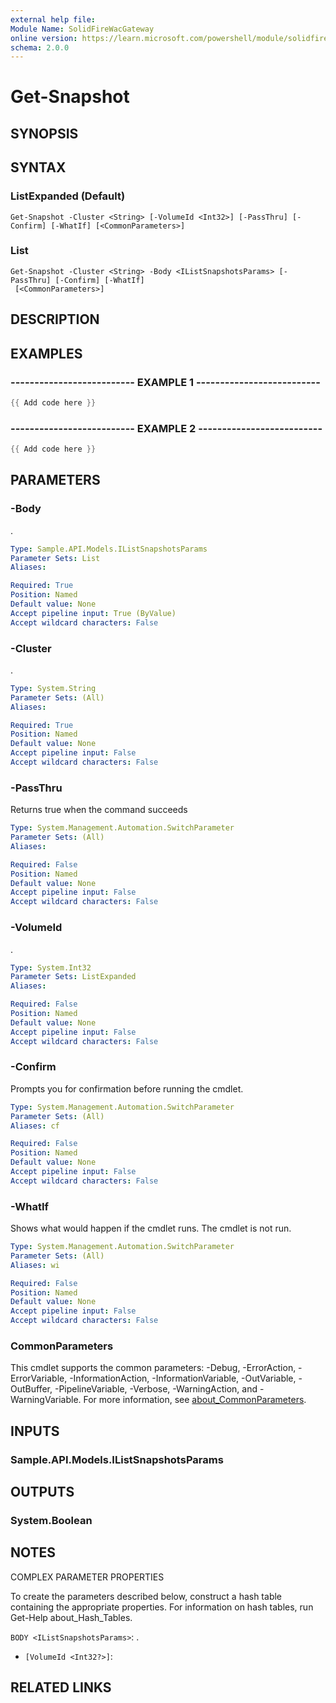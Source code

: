 ```yaml
---
external help file:
Module Name: SolidFireWacGateway
online version: https://learn.microsoft.com/powershell/module/solidfirewacgateway/get-snapshot
schema: 2.0.0
---
```


# Get-Snapshot

## SYNOPSIS


## SYNTAX

### ListExpanded (Default)
```
Get-Snapshot -Cluster <String> [-VolumeId <Int32>] [-PassThru] [-Confirm] [-WhatIf] [<CommonParameters>]
```

### List
```
Get-Snapshot -Cluster <String> -Body <IListSnapshotsParams> [-PassThru] [-Confirm] [-WhatIf]
 [<CommonParameters>]
```

## DESCRIPTION


## EXAMPLES

### -------------------------- EXAMPLE 1 --------------------------
```powershell
{{ Add code here }}
```



### -------------------------- EXAMPLE 2 --------------------------
```powershell
{{ Add code here }}
```



## PARAMETERS

### -Body
.

```yaml
Type: Sample.API.Models.IListSnapshotsParams
Parameter Sets: List
Aliases:

Required: True
Position: Named
Default value: None
Accept pipeline input: True (ByValue)
Accept wildcard characters: False
```

### -Cluster
.

```yaml
Type: System.String
Parameter Sets: (All)
Aliases:

Required: True
Position: Named
Default value: None
Accept pipeline input: False
Accept wildcard characters: False
```

### -PassThru
Returns true when the command succeeds

```yaml
Type: System.Management.Automation.SwitchParameter
Parameter Sets: (All)
Aliases:

Required: False
Position: Named
Default value: None
Accept pipeline input: False
Accept wildcard characters: False
```

### -VolumeId
.

```yaml
Type: System.Int32
Parameter Sets: ListExpanded
Aliases:

Required: False
Position: Named
Default value: None
Accept pipeline input: False
Accept wildcard characters: False
```

### -Confirm
Prompts you for confirmation before running the cmdlet.

```yaml
Type: System.Management.Automation.SwitchParameter
Parameter Sets: (All)
Aliases: cf

Required: False
Position: Named
Default value: None
Accept pipeline input: False
Accept wildcard characters: False
```

### -WhatIf
Shows what would happen if the cmdlet runs.
The cmdlet is not run.

```yaml
Type: System.Management.Automation.SwitchParameter
Parameter Sets: (All)
Aliases: wi

Required: False
Position: Named
Default value: None
Accept pipeline input: False
Accept wildcard characters: False
```

### CommonParameters
This cmdlet supports the common parameters: -Debug, -ErrorAction, -ErrorVariable, -InformationAction, -InformationVariable, -OutVariable, -OutBuffer, -PipelineVariable, -Verbose, -WarningAction, and -WarningVariable. For more information, see [about_CommonParameters](http://go.microsoft.com/fwlink/?LinkID=113216).

## INPUTS

### Sample.API.Models.IListSnapshotsParams

## OUTPUTS

### System.Boolean

## NOTES

COMPLEX PARAMETER PROPERTIES

To create the parameters described below, construct a hash table containing the appropriate properties. For information on hash tables, run Get-Help about_Hash_Tables.


`BODY <IListSnapshotsParams>`: .
  - `[VolumeId <Int32?>]`: 

## RELATED LINKS


